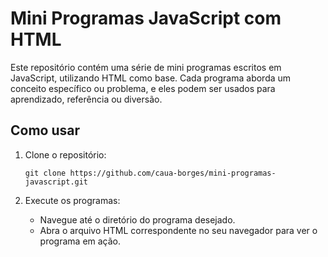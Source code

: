 <h1>Mini Programas JavaScript com HTML</h1>
    <p>Este repositório contém uma série de mini programas escritos em JavaScript, utilizando HTML como base. Cada programa aborda um conceito específico ou problema, e eles podem ser usados para aprendizado, referência ou diversão.</p>
    <h2>Como usar</h2>
    <ol>
        <li>Clone o repositório:</li>
        <pre><code>git clone https://github.com/caua-borges/mini-programas-javascript.git</code></pre>
        <li>Execute os programas:</li>
        <ul>
            <li>Navegue até o diretório do programa desejado.</li>
            <li>Abra o arquivo HTML correspondente no seu navegador para ver o programa em ação.</li>
        </ul>
    </ol>
